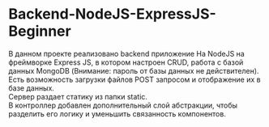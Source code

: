 # Backend-NodeJS-ExpressJS-Beginner
В данном проекте реализовано backend приложение На NodeJS на фреймворке Express JS, в котором настроен CRUD, работа с базой данных MongoDB (Внимание: пароль от базы данных не действителен).\
Есть возможность загрузки файлов POST запросом и отображение их в базе данных.\
Сервер раздает статику из папки static.\
В контроллер добавлен дополнительный слой абстракции, чтобы разделить его логику и уменьшить связанность компонентов.